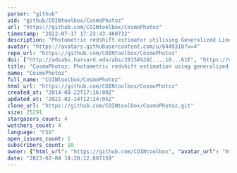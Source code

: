 ```yaml
---
parser: "github"
uid: "github/COINtoolbox/CosmoPhotoz"
url: "https://github.com/COINtoolbox/CosmoPhotoz"
timestamp: "2022-07-17 17:23:43.460732"
description: "Photometric redshift estimator utilising Generalized Linear Models."
avatar: "https://avatars.githubusercontent.com/u/8449310?v=4"
repo_url: "https://github.com/COINtoolbox/CosmoPhotoz"
doi: ["http://adsabs.harvard.edu/abs/2015A%26C....10...61E", "https://ui.adsabs.harvard.edu/abs/2014ascl.soft08018D/abstract"]
title: "CosmoPhotoz: Photometric redshift estimation using generalized linear models"
name: "CosmoPhotoz"
full_name: "COINtoolbox/CosmoPhotoz"
html_url: "https://github.com/COINtoolbox/CosmoPhotoz"
created_at: "2014-08-22T17:16:09Z"
updated_at: "2022-02-14T12:24:05Z"
clone_url: "https://github.com/COINtoolbox/CosmoPhotoz.git"
size: 25291
stargazers_count: 4
watchers_count: 4
language: "CSS"
open_issues_count: 1
subscribers_count: 10
owner: {"html_url": "https://github.com/COINtoolbox", "avatar_url": "https://avatars.githubusercontent.com/u/8449310?v=4", "login": "COINtoolbox", "type": "Organization"}
date: "2023-02-04 14:20:12.607159"
---
```

